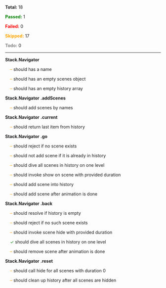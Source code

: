 **Total:** 18

**<span style='color:green'>Passed:</span>** 1

**<span style='color:red'>Failed:</span>** 0

**<span style='color:orange'>Skipped:</span>** 17

**<span style='color:grey'>Todo:</span>** 0

---

**Stack.Navigator**

&nbsp;&nbsp;&nbsp;&nbsp;<span style='color:orange'>–</span> should has a name  

&nbsp;&nbsp;&nbsp;&nbsp;<span style='color:orange'>–</span> should has an empty scenes object  

&nbsp;&nbsp;&nbsp;&nbsp;<span style='color:orange'>–</span> should has an empty history array  

**Stack.Navigator** **.addScenes**

&nbsp;&nbsp;&nbsp;&nbsp;<span style='color:orange'>–</span> should add scenes by names  

**Stack.Navigator** **.current**

&nbsp;&nbsp;&nbsp;&nbsp;<span style='color:orange'>–</span> should return last item from history  

**Stack.Navigator** **.go**

&nbsp;&nbsp;&nbsp;&nbsp;<span style='color:orange'>–</span> should reject if no scene exists  

&nbsp;&nbsp;&nbsp;&nbsp;<span style='color:orange'>–</span> should not add scene if it is already in history  

&nbsp;&nbsp;&nbsp;&nbsp;<span style='color:orange'>–</span> should dive all scenes in history on one level  

&nbsp;&nbsp;&nbsp;&nbsp;<span style='color:orange'>–</span> should invoke show on scene with provided duration  

&nbsp;&nbsp;&nbsp;&nbsp;<span style='color:orange'>–</span> should add scene into history  

&nbsp;&nbsp;&nbsp;&nbsp;<span style='color:orange'>–</span> should add scene after animation is done  

**Stack.Navigator** **.back**

&nbsp;&nbsp;&nbsp;&nbsp;<span style='color:orange'>–</span> should resolve if history is empty  

&nbsp;&nbsp;&nbsp;&nbsp;<span style='color:orange'>–</span> should reject if no such scene exists  

&nbsp;&nbsp;&nbsp;&nbsp;<span style='color:orange'>–</span> should invoke scene hide with provided duration  

&nbsp;&nbsp;&nbsp;&nbsp;<span style='color:green'>✓</span> should dive all scenes in history on one level  

&nbsp;&nbsp;&nbsp;&nbsp;<span style='color:orange'>–</span> should remove scene after animation is done  

**Stack.Navigator** **.reset**

&nbsp;&nbsp;&nbsp;&nbsp;<span style='color:orange'>–</span> should call hide for all scenes with duration 0  

&nbsp;&nbsp;&nbsp;&nbsp;<span style='color:orange'>–</span> should clean up history after all scenes are hidden  

